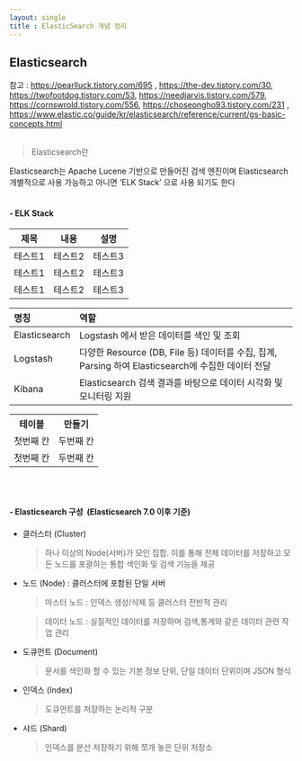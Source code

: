 ```yaml
---
layout: single
title : ElasticSearch 개념 정리
---
```


## Elasticsearch

참고 : https://pearlluck.tistory.com/695 , https://the-dev.tistory.com/30, https://twofootdog.tistory.com/53, https://needjarvis.tistory.com/579,  https://cornswrold.tistory.com/556, https://choseongho93.tistory.com/231 , https://www.elastic.co/guide/kr/elasticsearch/reference/current/gs-basic-concepts.html
<br/><br/>


> Elasticsearch란  

Elasticsearch는 Apache Lucene 기반으로 만들어진 검색 엔진이며 Elasticsearch 개별적으로 사용 가능하고 아니면 ‘ELK Stack’ 으로 사용 되기도 한다
<br/><br/>

#### - ELK Stack
<div style="text-align:centerl">

|제목|내용|설명|
|------|---|---|
|테스트1|테스트2|테스트3|
|테스트1|테스트2|테스트3|
|테스트1|테스트2|테스트3|

|명칭|역할|
|:---|:---|
|Elasticsearch|Logstash 에서 받은 데이터를 색인 및 조회|
|Logstash|다양한 Resource (DB, File 등) 데이터를 수집, 집계, Parsing 하여 Elasticsearch에 수집한 데이터 전달|
|Kibana|Elasticsearch 검색 결과를 바탕으로 데이터 시각화 및 모니터링 지원|

</div>

<table>
	<th>테이블</th>
	<th>만들기</th>
	<tr>
		<td>첫번째 칸</td>
		<td>두번째 칸</td>
	</tr>
	<tr>
		<td>첫번째 칸</td>
		<td>두번째 칸</td>
	</tr>
</table>

<br/><br/>

#### - Elasticsearch 구성 &nbsp;(Elasticsearch 7.0 이후 기준)
- 클러스터 (Cluster)
  > 하나 이상의 Node(서버)가 모인 집합. 이를 통해 전체 데이터를 저장하고 모든 노드를 포괄하는 통합 색인화 및 검색 기능을 제공


- 노드 (Node) : 클러스터에 포함된 단일 서버
  >마스터 노드 : 인덱스 생성/삭제 등 클러스터 전반적 관리

  >데이터 노드 : 실질적인 데이터를 저장하며 검색,통계와 같은 데이터 관련 작업 관리


- 도큐먼트 (Document)
  >문서를 색인화 할 수 있는 기본 정보 단위, 단일 데이터 단위이며 JSON 형식

- 인덱스 (Index)
  >도큐먼트를 저장하는 논리적 구분

- 샤드 (Shard)
  >인덱스를 분산 저장하기 위해 쪼개 놓은 단위 저장소
